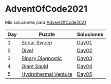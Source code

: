 # AdventOfCode2021
Mis soluciones para [AdventOfCode2021](https://adventofcode.com/2021)

| Day | Puzzle                                                         | Soluciones                     |
|-----|----------------------------------------------------------------|--------------------------------|
| 1   | [Sonar Sweep](https://adventofcode.com/2021/day/1)             | [Day01](./Day01/README.md)     |
| 2   | [Dive!](https://adventofcode.com/2021/day/2)                   | [Day02](./Day02/README.md)     |
| 3   | [Binary Diagnostic](https://adventofcode.com/2021/day/3)       | [Day03](./Day03/README.md)     |
| 4   | [Giant Squid](https://adventofcode.com/2021/day/4)             | [Day04](./Day04/README.md)     |
| 5   | [Hydrothermal Venture](https://adventofcode.com/2021/day/5)    | [Day05](./Day05/README.md)     |
